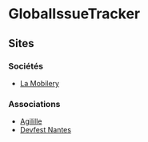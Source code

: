 # GlobalIssueTracker

## Sites

### Sociétés

* <a href="https://www.lamobilery.fr/">La Mobilery</a>

### Associations

* <a href="https://agilille.fr/">Agilille</a>
* <a href="https://devfest.gdgnantes.com/">Devfest Nantes</a>
